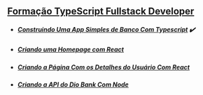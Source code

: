 ## [Formação TypeScript Fullstack Developer](https://github.com/gmurilo/dio/tree/main/formacao-typescript-fullstack-developer)

- ##### [Construindo Uma App Simples de Banco Com Typescript](https://web.dio.me/project/construindo-o-dio-bank/learning/cb8eec57-589e-4ee9-98e0-e6725cbc051a) :heavy_check_mark:

- ##### [Criando uma Homepage com React](https://web.dio.me/project/criando-a-homepage-do-dio-bank-com-react/learning/225e4e1b-c77a-4cb0-a5d9-db7a3f756705)

- ##### [Criando a Página Com os Detalhes do Usuário Com React](https://web.dio.me/project/criando-a-pagina-com-os-detalhes-do-usuario-com-react/learning/dfd5c0b2-e3fe-43b2-966c-cff200c6335c)

- ##### [Criando a API do Dio Bank Com Node](https://web.dio.me/project/criando-a-api-do-dio-bank-com-node/learning/b58b8ca5-4f94-4a03-b953-0e1809aa8f9f)
